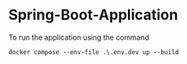# Spring-Boot-Application
To run the application using the command
```
docker compose --env-file .\.env.dev up --build
```